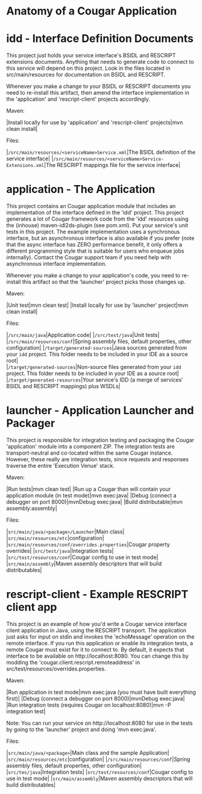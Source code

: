 ---
---
Anatomy of a Cougar Application
===============================

# idd - Interface Definition Documents

This project just holds your service interface's BSIDL and RESCRIPT extensions documents.  Anything that needs to generate code to connect to this service will depend on this project. Look
in the files located in src/main/resources for documentation on BSIDL and RESCRIPT.

Whenever you make a change to your BSIDL or RESCRIPT documents you need to re-install this artifact, then amend the interface implementation in the 'application' and 'rescript-client'
projects accordingly.

Maven:

|Install locally for use by 'application' and 'rescript-client' projects|mvn clean install|

Files:

|```/src/main/resources/<serviceName>Service.xml```|The BSIDL definition of the service interface|
|```/src/main/resources/<serviceName>Service-Extensions.xml```|The RESCRIPT mappings file for the service interface|

# application - The Application

This project contains an Cougar application module that includes an implementation of the interface defined in the 'idd' project.  This project generates a lot of Cougar framework code
from the 'idd' resources using the (inhouse) maven-idl2ds-plugin (see pom.xml).  Put your service's unit tests in this project.  The example implementation uses a synchronous interface,
but an asynchronous interface is also available if you prefer (note that the async interface has ZERO performance benefit, it only offers a different programming style that is suitable
for users who enqueue jobs internally).  Contact the Cougar support team if you need help with asynchronous interface implementation.

Whenever you make a change to your application's code, you need to re-install this artifact so that the 'launcher' project picks those changes up.

Maven:

|Unit test|mvn clean test|
|Install locally for use by 'launcher' project|mvn clean install|

Files:

|```/src/main/java```|Application code|
|```/src/test/java```|Unit tests|
|```/src/main/resources/conf```|Spring assembly files, default properties, other configuration|
|```/target/generated-sources```|Java sources generated from your ```idd``` project.  This folder needs to be included in your IDE as a source root|  
|```/target/generated-sources```|Non-source files generated from your ```idd``` project.  This folder needs to be included in your IDE as a source root|  
|```/target/generated-resources```|Your service's IDD (a merge of services' BSIDL and RESCRIPT mappings) plus WSDLs|  

# launcher - Application Launcher and Packager

This project is responsible for integration testing and packaging the Cougar 'application' module into a  component ZIP. The integration tests are transport-neutral and co-located
within the same Cougar instance.  However, these really are integration tests, since requests and responses traverse the entire 'Execution Venue' stack.

Maven:

|Run tests|mvn clean test|
|Run up a Cougar than will contain your application module (in test mode)|mvn exec:java|
|Debug (connect a debugger on port 8000)|mvnDebug exec:java|
|Build distributable|mvn assembly:assembly|

Files:

|```src/main/java/<package>/Launcher```|Main class|
|```src/main/resources/etc```|configuration|
|```src/main/resources/conf/overrides.properties```|Cougar property overrides|
|```src/test/java```|Integration tests|
|```src/test/resources/conf```|Cougar config to use in test mode|
|```src/main/assembly```|Maven assembly descriptors that will build distributables|

# rescript-client - Example RESCRIPT client app

This project is an example of how you'd write a Cougar service interface client application in Java, using the RESCRIPT transport.  The application just asks for input on stdin and
invokes the 'echoMessage' operation on the remote interface.  If you run this application or enable its integration tests, a remote Cougar must exist for it to connect to. By default,
it expects that interface to be available on http://localhost:8080.  You can change this by modding the 'cougar.client.rescript.remoteaddress' in src/test/resources/overrides.properties.

Maven:

|Run application in test mode|mvn exec:java (you must have built everything first)|
|Debug (connect a debugger on port 8000)|mvnDebug exec:java|
|Run integration tests (requires Cougar on localhost:8080)|mvn -P integration test|

Note: You can run your service on http://localhost:8080 for use in the tests by going to the 'launcher' project and doing 'mvn exec:java'.

Files:

|```src/main/java/<package>```|Main class and the sample Application|
|```src/main/resources/etc```|configuration|
|```/src/main/resources/conf```|Spring assembly files, default properties, other configuration|
|```src/tes/java```|Integration tests|
|```src/test/resources/conf```|Cougar config to use in test mode|
|```src/main/assembly```|Maven assembly descriptors that will build distributables|

